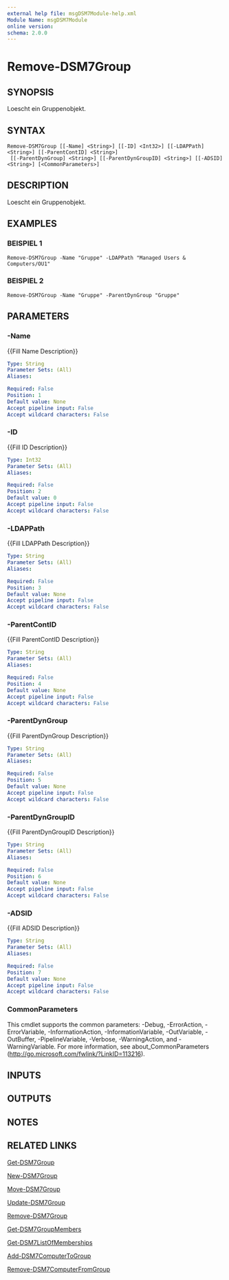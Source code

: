```yaml
---
external help file: msgDSM7Module-help.xml
Module Name: msgDSM7Module
online version:
schema: 2.0.0
---
```


# Remove-DSM7Group

## SYNOPSIS
Loescht ein Gruppenobjekt.

## SYNTAX

```
Remove-DSM7Group [[-Name] <String>] [[-ID] <Int32>] [[-LDAPPath] <String>] [[-ParentContID] <String>]
 [[-ParentDynGroup] <String>] [[-ParentDynGroupID] <String>] [[-ADSID] <String>] [<CommonParameters>]
```

## DESCRIPTION
Loescht ein Gruppenobjekt.

## EXAMPLES

### BEISPIEL 1
```
Remove-DSM7Group -Name "Gruppe" -LDAPPath "Managed Users & Computers/OU1"
```

### BEISPIEL 2
```
Remove-DSM7Group -Name "Gruppe" -ParentDynGroup "Gruppe"
```

## PARAMETERS

### -Name
{{Fill Name Description}}

```yaml
Type: String
Parameter Sets: (All)
Aliases:

Required: False
Position: 1
Default value: None
Accept pipeline input: False
Accept wildcard characters: False
```

### -ID
{{Fill ID Description}}

```yaml
Type: Int32
Parameter Sets: (All)
Aliases:

Required: False
Position: 2
Default value: 0
Accept pipeline input: False
Accept wildcard characters: False
```

### -LDAPPath
{{Fill LDAPPath Description}}

```yaml
Type: String
Parameter Sets: (All)
Aliases:

Required: False
Position: 3
Default value: None
Accept pipeline input: False
Accept wildcard characters: False
```

### -ParentContID
{{Fill ParentContID Description}}

```yaml
Type: String
Parameter Sets: (All)
Aliases:

Required: False
Position: 4
Default value: None
Accept pipeline input: False
Accept wildcard characters: False
```

### -ParentDynGroup
{{Fill ParentDynGroup Description}}

```yaml
Type: String
Parameter Sets: (All)
Aliases:

Required: False
Position: 5
Default value: None
Accept pipeline input: False
Accept wildcard characters: False
```

### -ParentDynGroupID
{{Fill ParentDynGroupID Description}}

```yaml
Type: String
Parameter Sets: (All)
Aliases:

Required: False
Position: 6
Default value: None
Accept pipeline input: False
Accept wildcard characters: False
```

### -ADSID
{{Fill ADSID Description}}

```yaml
Type: String
Parameter Sets: (All)
Aliases:

Required: False
Position: 7
Default value: None
Accept pipeline input: False
Accept wildcard characters: False
```

### CommonParameters
This cmdlet supports the common parameters: -Debug, -ErrorAction, -ErrorVariable, -InformationAction, -InformationVariable, -OutVariable, -OutBuffer, -PipelineVariable, -Verbose, -WarningAction, and -WarningVariable.
For more information, see about_CommonParameters (http://go.microsoft.com/fwlink/?LinkID=113216).

## INPUTS

## OUTPUTS

## NOTES

## RELATED LINKS

[Get-DSM7Group]()

[New-DSM7Group]()

[Move-DSM7Group]()

[Update-DSM7Group]()

[Remove-DSM7Group]()

[Get-DSM7GroupMembers]()

[Get-DSM7ListOfMemberships]()

[Add-DSM7ComputerToGroup]()

[Remove-DSM7ComputerFromGroup]()


